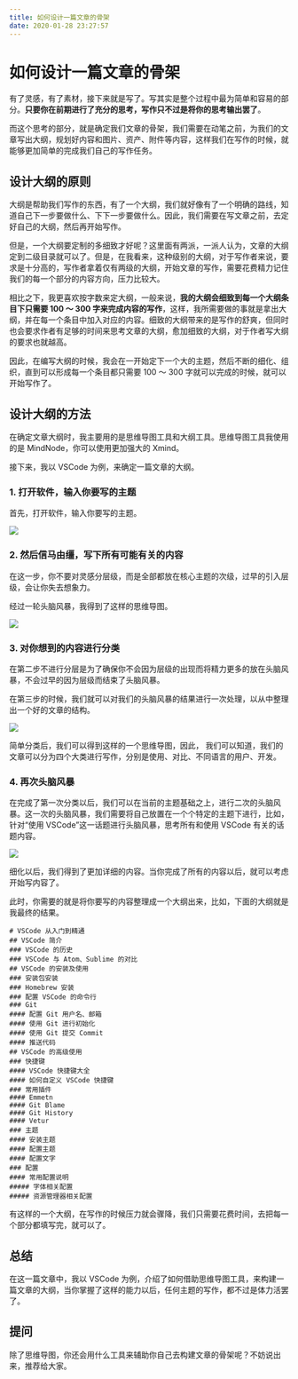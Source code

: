 ```yaml
---
title: 如何设计一篇文章的骨架
date: 2020-01-28 23:27:57
---
```


# 如何设计一篇文章的骨架

有了灵感，有了素材，接下来就是写了。写其实是整个过程中最为简单和容易的部分。**只要你在前期进行了充分的思考，写作只不过是将你的思考输出罢了**。

而这个思考的部分，就是确定我们文章的骨架，我们需要在动笔之前，为我们的文章写出大纲，规划好内容和图片、资产、附件等内容，这样我们在写作的时候，就能够更加简单的完成我们自己的写作任务。

## 设计大纲的原则

大纲是帮助我们写作的东西，有了一个大纲，我们就好像有了一个明确的路线，知道自己下一步要做什么、下下一步要做什么。因此，我们需要在写文章之前，去定好自己的大纲，然后再开始写作。

但是，一个大纲要定制的多细致才好呢？这里面有两派，一派人认为，文章的大纲定到二级目录就可以了。但是，在我看来，这种级别的大纲，对于写作者来说，要求是十分高的，写作者拿着仅有两级的大纲，开始文章的写作，需要花费精力记住我们的每一个部分的内容方向，压力比较大。

相比之下，我更喜欢按字数来定大纲，一般来说，**我的大纲会细致到每一个大纲条目下只需要 100 ～ 300 字来完成内容的写作**，这样，我所需要做的事就是拿出大纲，并在每一个条目中加入对应的内容。细致的大纲带来的是写作的舒爽，但同时也会要求作者有足够的时间来思考文章的大纲，愈加细致的大纲，对于作者写大纲的要求也就越高。

因此，在编写大纲的时候，我会在一开始定下一个大的主题，然后不断的细化、组织，直到可以形成每一个条目都只需要 100 ～ 300 字就可以完成的时候，就可以开始写作了。

## 设计大纲的方法

在确定文章大纲时，我主要用的是思维导图工具和大纲工具。思维导图工具我使用的是 MindNode，你可以使用更加强大的 Xmind。

接下来，我以 VSCode 为例，来确定一篇文章的大纲。

### 1. 打开软件，输入你要写的主题
首先，打开软件，输入你要写的主题。

![](https://postimg.aliavv.com/mbp/wmqak.jpg)

### 2. 然后信马由缰，写下所有可能有关的内容

在这一步，你不要对灵感分层级，而是全部都放在核心主题的次级，过早的引入层级，会让你失去想象力。

经过一轮头脑风暴，我得到了这样的思维导图。

![](https://postimg.aliavv.com/mbp/tip0x.jpg)

### 3. 对你想到的内容进行分类

在第二步不进行分层是为了确保你不会因为层级的出现而将精力更多的放在头脑风暴，不会过早的因为层级而结束了头脑风暴。

在第三步的时候，我们就可以对我们的头脑风暴的结果进行一次处理，以从中整理出一个好的文章的结构。

![](https://postimg.aliavv.com/mbp/yybkl.jpg)

简单分类后，我们可以得到这样的一个思维导图，因此， 我们可以知道，我们的文章可以分为四个大类进行写作，分别是使用、对比、不同语言的用户、开发。

### 4. 再次头脑风暴

在完成了第一次分类以后，我们可以在当前的主题基础之上，进行二次的头脑风暴。这一次的头脑风暴，我们需要将自己放置在一个个特定的主题下进行，比如，针对“使用 VSCode”这一话题进行头脑风暴，思考所有和使用 VSCode 有关的话题内容。

![](https://postimg.aliavv.com/mbp/sj7k8.jpg)

细化以后，我们得到了更加详细的内容。当你完成了所有的内容以后，就可以考虑开始写内容了。

此时，你需要的就是将你要写的内容整理成一个大纲出来，比如，下面的大纲就是我最终的结果。

```
# VSCode 从入门到精通
## VSCode 简介
### VSCode 的历史
### VSCode 与 Atom、Sublime 的对比
## VSCode 的安装及使用
### 安装包安装
### Homebrew 安装
### 配置 VSCode 的命令行
### Git
#### 配置 Git 用户名、邮箱
#### 使用 Git 进行初始化
#### 使用 Git 提交 Commit
#### 推送代码
## VSCode 的高级使用
### 快捷键
#### VSCode 快捷键大全
#### 如何自定义 VSCode 快捷键
### 常用插件
#### Emmetn
#### Git Blame
#### Git History
#### Vetur
### 主题
#### 安装主题
#### 配置主题
#### 配置文字
### 配置
#### 常用配置说明
##### 字体相关配置
##### 资源管理器相关配置
```

有这样的一个大纲，在写作的时候压力就会骤降，我们只需要花费时间，去把每一个部分都填写完，就可以了。

## 总结

在这一篇文章中，我以 VSCode 为例，介绍了如何借助思维导图工具，来构建一篇文章的大纲，当你掌握了这样的能力以后，任何主题的写作，都不过是体力活罢了。

## 提问

除了思维导图，你还会用什么工具来辅助你自己去构建文章的骨架呢？不妨说出来，推荐给大家。